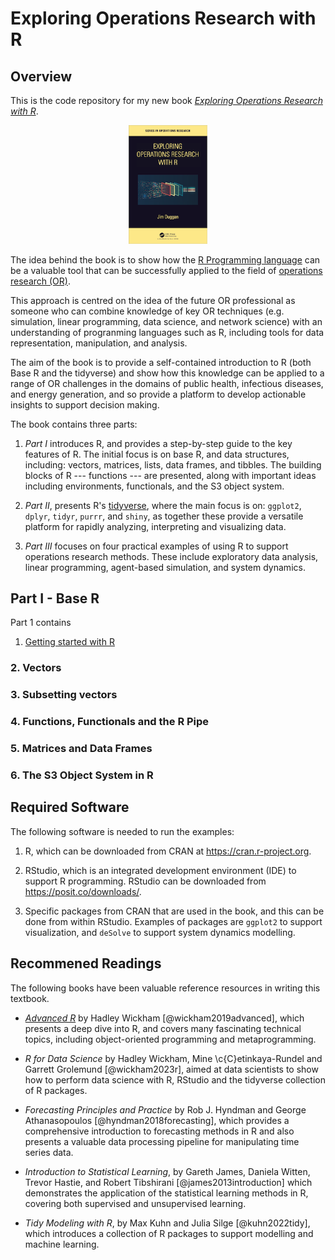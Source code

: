 # Exploring Operations Research with R

## Overview
This is the code repository for my new book [*Exploring Operations Research with R*](https://www.routledge.com/Exploring-Operations-Research-with-R/Duggan/p/book/9781032277165).

<p align="center" width="100%">
    <img width="25%" src="BookCover.png">
</p>

The idea behind the book is to show how the [R Programming language](https://www.r-project.org/about.html) can be a valuable tool that can be successfully applied to the field of [operations research (OR)](https://www.theorsociety.com). 

This approach is centred on the idea of the future OR professional as someone who can combine knowledge of key OR techniques (e.g. simulation, linear programming, data science, and network science) with an understanding of progranming languages such as R, including tools for  data representation, manipulation, and analysis. 

The aim of the book is to provide a self-contained introduction to R (both Base R and the tidyverse) and show how this knowledge can be applied to a range of OR challenges in the domains of public health, infectious diseases, and energy generation, and so provide a platform to develop actionable insights to support decision making.

The book contains three parts:

1. *Part I* introduces R, and provides a step-by-step guide to the key features of R. The initial  focus is on base R, and data structures, including: vectors, matrices, lists, data frames, and tibbles. The building blocks of R --- functions --- are presented, along with important ideas including environments, functionals, and the S3 object system. 

2. *Part II*, presents R's  [tidyverse](https://www.tidyverse.org), where the main focus is on: `ggplot2`, `dplyr`, `tidyr`, `purrr`, and `shiny`, as together these provide a versatile platform for rapidly analyzing, interpreting and visualizing data.

3. *Part III* focuses on four practical examples of using R to support operations research methods. These include exploratory data analysis, linear programming, agent-based simulation, and system dynamics. 

## Part I - Base R
Part 1 contains 

1. [Getting started with R](https://github.com/JimDuggan/explore_or/tree/main/Part%20I/01%20chapter/README.Rmd)

### 2. Vectors

### 3. Subsetting vectors

### 4. Functions, Functionals and the R Pipe

### 5. Matrices and Data Frames

### 6. The S3 Object System in R








## Required Software

The following software is needed to run the examples:

1. R, which can be downloaded from CRAN at https://cran.r-project.org.

2. RStudio, which is an integrated development environment (IDE) to support R programming. RStudio can be downloaded from https://posit.co/downloads/.

3. Specific packages from CRAN that are used in the book, and this can be done from within RStudio. Examples of packages are `ggplot2` to support visualization, and `deSolve` to support system dynamics modelling.


## Recommened Readings
The following books have been valuable reference resources in writing this textbook.

* [*Advanced R*]() by Hadley Wickham [@wickham2019advanced], which presents a deep dive into R, and covers many fascinating technical topics, including object-oriented programming and metaprogramming.

* *R for Data Science* by Hadley Wickham, Mine \c{C}etinkaya-Rundel and Garrett Grolemund [@wickham2023r], aimed at data scientists to show how to perform data science with R, RStudio and  the tidyverse collection of R packages.

* *Forecasting Principles and Practice* by Rob J. Hyndman and George Athanasopoulos [@hyndman2018forecasting], which provides a comprehensive introduction to forecasting methods in R and also presents a valuable data processing pipeline for manipulating time series data.

* *Introduction to Statistical Learning*, by Gareth James, Daniela Witten, Trevor Hastie, and Robert Tibshirani [@james2013introduction] which demonstrates the application of the statistical learning methods in R, covering both supervised and unsupervised learning.

* *Tidy Modeling with R*, by Max Kuhn and Julia Silge [@kuhn2022tidy], which introduces a collection of R packages to support modelling and machine learning.




